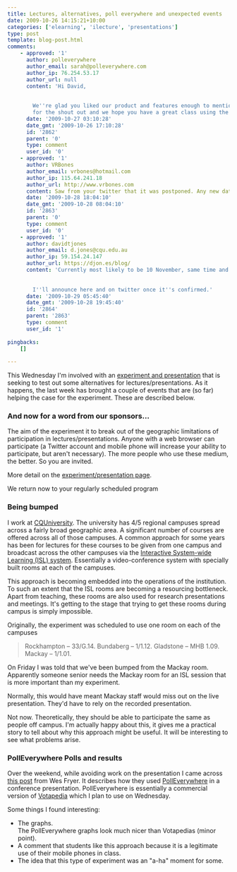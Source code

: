 ```yaml
---
title: Lectures, alternatives, poll everywhere and unexpected events
date: 2009-10-26 14:15:21+10:00
categories: ['elearning', 'ilecture', 'presentations']
type: post
template: blog-post.html
comments:
    - approved: '1'
      author: polleverywhere
      author_email: sarah@polleverywhere.com
      author_ip: 76.254.53.17
      author_url: null
      content: 'Hi David,
    
    
        We''re glad you liked our product and features enough to mention it on your blog.  Thanks
        for the shout out and we hope you have a great class using the service!'
      date: '2009-10-27 03:10:28'
      date_gmt: '2009-10-26 17:10:28'
      id: '2862'
      parent: '0'
      type: comment
      user_id: '0'
    - approved: '1'
      author: VRBones
      author_email: vrbones@hotmail.com
      author_ip: 115.64.241.18
      author_url: http://www.vrbones.com
      content: Saw from your twitter that it was postponed. Any new dates?
      date: '2009-10-28 18:04:10'
      date_gmt: '2009-10-28 08:04:10'
      id: '2863'
      parent: '0'
      type: comment
      user_id: '0'
    - approved: '1'
      author: davidtjones
      author_email: d.jones@cqu.edu.au
      author_ip: 59.154.24.147
      author_url: https://djon.es/blog/
      content: 'Currently most likely to be 10 November, same time and place.
    
    
        I''ll announce here and on twitter once it''s confirmed.'
      date: '2009-10-29 05:45:40'
      date_gmt: '2009-10-28 19:45:40'
      id: '2864'
      parent: '2863'
      type: comment
      user_id: '1'
    
pingbacks:
    []
    
---
```

This Wednesday I'm involved with an [experiment and presentation](/blog2/2009/10/05/lectures-and-the-lms-alternatives-and-experiments/) that is seeking to test out some alternatives for lectures/presentations. As it happens, the last week has brought a couple of events that are (so far) helping the case for the experiment. These are described below.

### And now for a word from our sponsors...

The aim of the experiment it to break out of the geographic limitations of participation in lectures/presentations. Anyone with a web browser can participate (a Twitter account and mobile phone will increase your ability to participate, but aren't necessary). The more people who use these medium, the better. So you are invited.

More detail on the [experiment/presentation page](/blog2/2009/10/05/lectures-and-the-lms-alternatives-and-experiments/).

We return now to your regularly scheduled program

### Being bumped

I work at [CQUniversity](http://www.cqu.edu.au/). The university has 4/5 regional campuses spread across a fairly broad geographic area. A significant number of courses are offered across all of those campuses. A common approach for some years has been for lectures for these courses to be given from one campus and broadcast across the other campuses via the [Interactive System-wide Learning (ISL) system](http://streaming.cqu.edu.au/ISLtheatres.html). Essentially a video-conference system with specially built rooms at each of the campuses.

This approach is becoming embedded into the operations of the institution. To such an extent that the ISL rooms are becoming a resourcing bottleneck. Apart from teaching, these rooms are also used for research presentations and meetings. It's getting to the stage that trying to get these rooms during campus is simply impossible.

Originally, the experiment was scheduled to use one room on each of the campuses

> Rockhampton – 33/G.14. Bundaberg – 1/1.12. Gladstone – MHB 1.09. Mackay – 1/1.01.

On Friday I was told that we've been bumped from the Mackay room. Apparently someone senior needs the Mackay room for an ISL session that is more important than my experiment.

Normally, this would have meant Mackay staff would miss out on the live presentation. They'd have to rely on the recorded presentation.

Not now. Theoretically, they should be able to participate the same as people off campus. I'm actually happy about this, it gives me a practical story to tell about why this approach might be useful. It will be interesting to see what problems arise.

### PollEverywhere Polls and results

Over the weekend, while avoiding work on the presentation I came across [this post](http://www.speedofcreativity.org/2009/10/23/polleverywhere-polls-and-results-from-kate/) from Wes Fryer. It describes how they used [PollEverywhere](http://www.polleverywhere.com) in a conference presentation. PollEverywhere is essentially a commercial version of [Votapedia](http://www.votapedia.com/) which I plan to use on Wednesday.

Some things I found interesting:

- The graphs.  
    The PollEverywhere graphs look much nicer than Votapedias (minor point).
- A comment that students like this approach because it is a legitimate use of their mobile phones in class.
- The idea that this type of experiment was an "a-ha" moment for some.